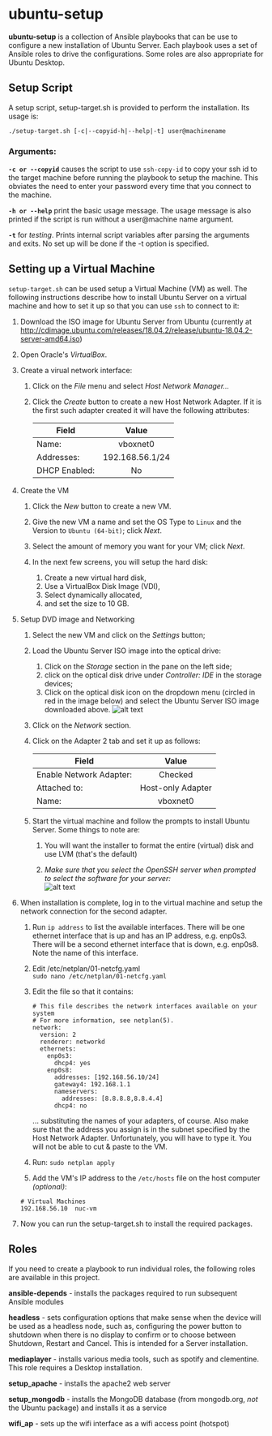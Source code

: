 # ubuntu-setup #

**ubuntu-setup** is a collection of Ansible playbooks that can be use to configure a new installation of Ubuntu Server.  Each playbook uses a set of Ansible roles to drive the configurations.  Some roles are also appropriate for Ubuntu Desktop.

## Setup Script ##
A setup script, setup-target.sh is provided to perform the installation.  Its usage is:
```
./setup-target.sh [-c|--copyid-h|--help|-t] user@machinename
```

### Arguments: ###

**```-c or --copyid```** causes the script to use ```ssh-copy-id``` to copy your ssh id to the target machine before running the playbook to setup the machine.  This obviates the need to enter your password every time that you connect to the machine.

**```-h or --help```** print the basic usage message.  The usage message is also printed if the script is run without a user@machine name argument.

**```-t```** for *testing*.  Prints internal script variables after parsing the arguments and exits.  No set up will be done if the -t option is specified.

## Setting up a Virtual Machine ##

```setup-target.sh``` can be used setup a Virtual Machine (VM) as well.  The following instructions describe how to install Ubuntu Server on a virtual machine and how to set it up so that you can use ```ssh``` to connect to it:

  1. Download the ISO image for Ubuntu Server from Ubuntu (currently at http://cdimage.ubuntu.com/releases/18.04.2/release/ubuntu-18.04.2-server-amd64.iso)

  1. Open Oracle's *VirtualBox*.

  1. Create a virual network interface:

     1. Click on the *File* menu and select *Host Network Manager...*

     1. Click the *Create* button to create a new Host Network Adapter.  If it is the first such adapter created it will have the following attributes:

        | Field         | Value           |
        | ------------- | :-------------: |
        | Name:         | vboxnet0        |
        | Addresses:    | 192.168.56.1/24 |
        | DHCP Enabled: | No              |

  1. Create the VM
     1.  Click the *New* button to create a new VM.

     1. Give the new VM a name and set the OS Type to ```Linux``` and the Version to ```Ubuntu (64-bit)```; click *Next*.

     1. Select the amount of memory you want for your VM; click *Next*.

     1. In the next few screens, you will setup the hard disk:
        1. Create a new virtual hard disk,
        1. Use a VirtualBox Disk Image (VDI),
        1. Select dynamically allocated,
        1. and set the size to 10 GB.

  1. Setup DVD image and Networking

     1. Select the new VM and click on the *Settings* button;

     1. Load the Ubuntu Server ISO image into the optical drive:
        1. Click on the *Storage* section in the pane on the left side;
        1. click on the optical disk drive under *Controller: IDE* in the storage devices;
        1. Click on the optical disk icon on the dropdown menu (circled in red in the image below) and select the Ubuntu Server ISO image downloaded above.
           ![alt text](./images/vbox-storage-settings.png "Virtual Box Storage Settings")

     1. Click on the *Network* section.

     1. Click on the Adapter 2 tab and set it up as follows:

         | Field                   | Value             |
         | ----------------------- | :---------------: |
         | Enable Network Adapter: | Checked           |
         | Attached to:            | Host-only Adapter |
         | Name:                   | vboxnet0          |

     1. Start the virtual machine and follow the prompts to install Ubuntu Server.  Some things to note are:

        1. You will want the installer to format the entire (virtual) disk and use LVM (that's the default)

        1. *Make sure that you select the OpenSSH server when prompted to select the software for your server:*  
        ![alt text](images/ubuntu-software-selection.png "Ubuntu Server Software Selection")


  1. When installation is complete, log in to the virtual machine and setup the network connection for the second adapter.

     1. Run ```ip address``` to list the available interfaces.  There will be one ethernet interface that is up and has an IP address, e.g. enp0s3.  There will be a second ethernet interface that is down, e.g. enp0s8.  Note the name of this interface.

     1. Edit /etc/netplan/01-netcfg.yaml  
        ```sudo nano /etc/netplan/01-netcfg.yaml```

     1. Edit the file so that it contains:  
        ```
        # This file describes the network interfaces available on your system
        # For more information, see netplan(5).
        network:
          version: 2
          renderer: networkd
          ethernets:
            enp0s3:
              dhcp4: yes
            enp0s8:
              addresses: [192.168.56.10/24]
              gateway4: 192.168.1.1
              nameservers:
                addresses: [8.8.8.8,8.8.4.4]
              dhcp4: no
        ```
        ... substituting the names of your adapters, of course.  Also make sure that the address you assign is in the subnet specified by the Host Network Adapter.  Unfortunately, you will have to type it.  You will not be able to cut & paste to the VM.

     1. Run: ```sudo netplan apply```

     1. Add the VM's IP address to the ```/etc/hosts``` file on the host computer *(optional)*:  
     ```
     # Virtual Machines
     192.168.56.10	nuc-vm

        ```

  1. Now you can run the setup-target.sh to install the required packages.


## Roles ##

If you need to create a playbook to run individual roles, the following roles are available in this project.

  **ansible-depends** - installs the packages required to run subsequent Ansible
  modules

  **headless** - sets configuration options that make sense when the device will be used as a headless node, such as, configuring the power button to shutdown when there is no display to confirm or to choose between Shutdown, Restart and Cancel.  This is intended for a Server installation.

  **mediaplayer** - installs various media tools, such as spotify and clementine.  This role requires a Desktop installation.

  **setup_apache** - installs the apache2 web server

  **setup_mongodb** - installs the MongoDB database (from mongodb.org, *not* the Ubuntu package) and installs it as a service

  **wifi_ap** - sets up the wifi interface as a wifi access point (hotspot)
